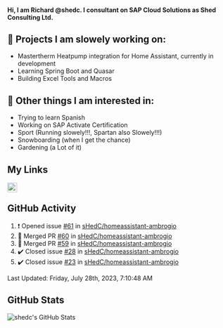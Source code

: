 #### Hi, I am Richard @shedc. I consultant on SAP Cloud Solutions as Shed Consulting Ltd.

## 👋 Projects I am slowely working on:
- Mastertherm Heatpump integration for Home Assistant, currently in development
- Learning Spring Boot and Quasar
- Building Excel Tools and Macros

## 👀 Other things I am interested in:
- Trying to learn Spanish
- Working on SAP Activate Certification
- Sport (Running slowely!!!, Spartan also Slowely!!!)
- Snowboarding (when I get the chance)
- Gardening (a Lot of it)

## My Links
[<img align="left" alt="shedc | LinkedIn" width="22px" src="https://cdn.jsdelivr.net/npm/simple-icons@v3/icons/linkedin.svg" />][linkedin]

<br/>

## GitHub Activity
<!--RECENT_ACTIVITY:start-->
1. ❗️ Opened issue [#61](https://github.com/sHedC/homeassistant-ambrogio/issues/61) in [sHedC/homeassistant-ambrogio](https://github.com/sHedC/homeassistant-ambrogio)
2. 🎉 Merged PR [#60](https://github.com/sHedC/homeassistant-ambrogio/pull/60) in [sHedC/homeassistant-ambrogio](https://github.com/sHedC/homeassistant-ambrogio)
3. 🎉 Merged PR [#59](https://github.com/sHedC/homeassistant-ambrogio/pull/59) in [sHedC/homeassistant-ambrogio](https://github.com/sHedC/homeassistant-ambrogio)
4. ✔️ Closed issue [#28](https://github.com/sHedC/homeassistant-ambrogio/issues/28) in [sHedC/homeassistant-ambrogio](https://github.com/sHedC/homeassistant-ambrogio)
5. ✔️ Closed issue [#23](https://github.com/sHedC/homeassistant-ambrogio/issues/23) in [sHedC/homeassistant-ambrogio](https://github.com/sHedC/homeassistant-ambrogio)
<!--RECENT_ACTIVITY:end-->
<!--RECENT_ACTIVITY:last_update-->
Last Updated: Friday, July 28th, 2023, 7:10:48 AM
<!--RECENT_ACTIVITY:last_update_end-->

## GitHub Stats
<img align="left" alt="shedc's GitHub Stats" src="https://github-readme-stats.vercel.app/api?username=shedc&show_icons=true&hide_title=true" />

[linkedin]: https://www.linkedin.com/in/richard-holmes-3314251/
